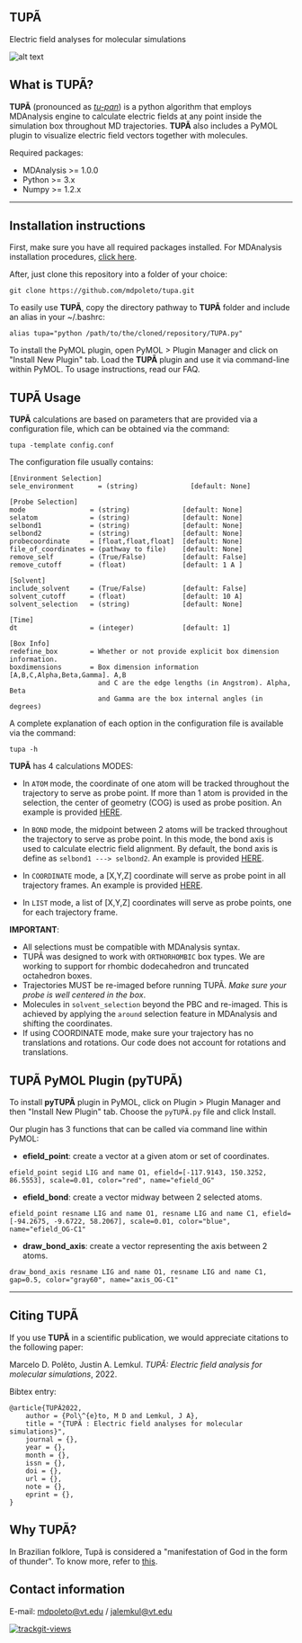## TUPÃ
Electric field analyses for molecular simulations

![alt text](TUPÃ_LOGO.png)

## What is TUPÃ?
**TUPÃ** (pronounced as [*tu-pan*](https://translate.google.com/?hl=pt-BR&sl=pt&tl=en&text=tup%C3%A3&op=translate)) is a python algorithm that employs MDAnalysis engine to calculate electric fields at any point inside
the simulation box throughout MD trajectories. **TUPÃ** also includes a PyMOL plugin to visualize electric
field vectors together with molecules.

Required packages:

* MDAnalysis >= 1.0.0
* Python     >= 3.x
* Numpy      >= 1.2.x

------------------------------
## Installation instructions

First, make sure you have all required packages installed. For MDAnalysis installation procedures, [click here](https://www.mdanalysis.org/pages/installation_quick_start/).

After, just clone this repository into a folder of your choice:
```
git clone https://github.com/mdpoleto/tupa.git
```

To easily use **TUPÃ**, copy the directory pathway to **TUPÃ** folder and include an alias in your ~/.bashrc:
```
alias tupa="python /path/to/the/cloned/repository/TUPA.py"
```

To install the PyMOL plugin, open PyMOL > Plugin Manager and click on "Install New Plugin" tab.
Load the **TUPÃ** plugin and use it via command-line within PyMOL. To usage instructions, read our FAQ.


## TUPÃ Usage
**TUPÃ** calculations are based on parameters that are provided via a configuration file,
which can be obtained via the command:
```
tupa -template config.conf
```

The configuration file usually contains:
```
[Environment Selection]
sele_environment      = (string)             [default: None]

[Probe Selection]
mode                = (string)             [default: None]
selatom             = (string)             [default: None]
selbond1            = (string)             [default: None]
selbond2            = (string)             [default: None]
probecoordinate     = [float,float,float]  [default: None]
file_of_coordinates = (pathway to file)    [default: None]
remove_self         = (True/False)         [default: False]
remove_cutoff       = (float)              [default: 1 A ]

[Solvent]
include_solvent     = (True/False)         [default: False]
solvent_cutoff      = (float)              [default: 10 A]
solvent_selection   = (string)             [default: None]

[Time]
dt                  = (integer)            [default: 1]

[Box Info]
redefine_box        = Whether or not provide explicit box dimension information.
boxdimensions       = Box dimension information [A,B,C,Alpha,Beta,Gamma]. A,B
                      and C are the edge lengths (in Angstrom). Alpha, Beta
                      and Gamma are the box internal angles (in degrees)
```

A complete explanation of each option in the configuration file is available via the command:
```
tupa -h
```

**TUPÃ** has 4 calculations MODES:

* In ``ATOM`` mode, the coordinate of one atom will be tracked throughout the trajectory to serve as probe point.
If more than 1 atom is provided in the selection, the center of geometry (COG) is used as probe position. An example
is provided [HERE](https://github.com/mdpoleto/tupa/tree/main/Examples/ATOM).

* In ``BOND`` mode, the midpoint between 2 atoms will be tracked throughout the trajectory to serve as probe
point. In this mode, the bond axis is used to calculate electric field alignment. By default, the bond axis is
define as ```selbond1 ---> selbond2```. An example is provided [HERE](https://github.com/mdpoleto/tupa/tree/main/Examples/BOND).

* In ``COORDINATE`` mode, a [X,Y,Z] coordinate will serve as probe point in all trajectory frames.
An example is provided [HERE](https://github.com/mdpoleto/tupa/tree/main/Examples/COORDINATE).

* In ``LIST`` mode, a list of [X,Y,Z] coordinates will serve as probe points, one for each trajectory frame.

**IMPORTANT**:
* All selections must be compatible with MDAnalysis syntax.
* TUPÃ was designed to work with ```ORTHORHOMBIC``` box types. We are working to support for rhombic dodecahedron and truncated octahedron boxes.
* Trajectories MUST be re-imaged before running TUPÃ. *Make sure your probe is well centered in the box*.
* Molecules in ```solvent_selection``` beyond the PBC and re-imaged. This is achieved by applying the ```around``` selection feature in MDAnalysis and shifting the coordinates.
* If using COORDINATE mode, make sure your trajectory has no translations and rotations. Our code does not account for rotations and translations.


## TUPÃ PyMOL Plugin (pyTUPÃ)

To install **pyTUPÃ** plugin in PyMOL, click on Plugin > Plugin Manager and then "Install New Plugin" tab.
Choose the ```pyTUPÃ.py``` file and click Install.

Our plugin has 3 functions that can be called via command line within PyMOL:

* **efield_point**: create a vector at a given atom or set of coordinates.
```
efield_point segid LIG and name O1, efield=[-117.9143, 150.3252, 86.5553], scale=0.01, color="red", name="efield_OG"
```

* **efield_bond**: create a vector midway between 2 selected atoms.
```
efield_point resname LIG and name O1, resname LIG and name C1, efield=[-94.2675, -9.6722, 58.2067], scale=0.01, color="blue", name="efield_OG-C1"
```

* **draw_bond_axis**: create a vector representing the axis between 2 atoms.
```
draw_bond_axis resname LIG and name O1, resname LIG and name C1, gap=0.5, color="gray60", name="axis_OG-C1"
```

--------------------------
## Citing TUPÃ

If you use **TUPÃ** in a scientific publication, we would appreciate citations to the following paper:

Marcelo D. Polêto, Justin A. Lemkul. *TUPÃ: Electric field analysis for molecular simulations*, 2022.

Bibtex entry:
```
@article{TUPÃ2022,
    author = {Pol\^{e}to, M D and Lemkul, J A},
    title = "{TUPÃ : Electric field analyses for molecular simulations}",
    journal = {},
    year = {},
    month = {},
    issn = {},
    doi = {},
    url = {},
    note = {},
    eprint = {},
}
```
## Why TUPÃ?

In Brazilian folklore, Tupã is considered a "manifestation of God in the form of thunder". To know more, refer to [this](https://en.wikipedia.org/wiki/Tup%C3%A3_(mythology)).

## Contact information
E-mail: mdpoleto@vt.edu / jalemkul@vt.edu

<a href="https://trackgit.com">
<img src="https://us-central1-trackgit-analytics.cloudfunctions.net/token/ping/l02lg00zonn9v19irctl" alt="trackgit-views" />
</a>
